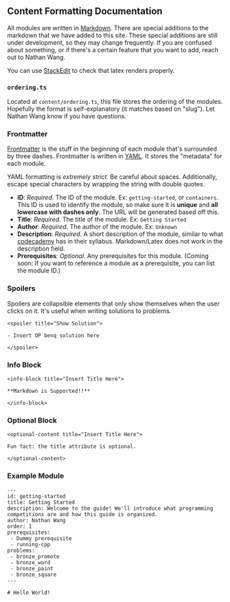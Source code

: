 ## Content Formatting Documentation

All modules are written in [Markdown](https://www.markdownguide.org/cheat-sheet/). There are special additions to the markdown that we have added to this site.
These special additions are still under development, so they may change frequently.
If you are confused about something, or if there's a certain feature that you want to add, reach out to Nathan Wang.

You can use [StackEdit](https://stackedit.io/) to check that latex renders properly.

### `ordering.ts`

Located at `content/ordering.ts`, this file stores the ordering of the modules. Hopefully the format is self-explanatory
(it matches based on "slug"). Let Nathan Wang know if you have questions.

### Frontmatter

[Frontmatter](https://jekyllrb.com/docs/front-matter/) is the stuff in the beginning of each module that's surrounded
by three dashes. Frontmatter is written in [YAML](https://yaml.org/). It stores the "metadata" for each module.

YAML formatting is _extremely strict_. Be careful about spaces. Additionally, escape special characters by wrapping the string with double quotes.

- **ID**: _Required_. The ID of the module. Ex: `getting-started`, or `containers`. This ID is used to identify
  the module, so make sure it is **unique** and **all lowercase with dashes only**. The URL will be generated based off this.
- **Title**: _Required_. The title of the module. Ex: `Getting Started`
- **Author**: _Required_. The author of the module. Ex: `Unknown`
- **Description**: _Required_. A short description of the module, similar to what [codecademy](https://www.codecademy.com/learn/paths/computer-science) has in their syllabus. Markdown/Latex does not work in the description field.
- **Prerequisites**: _Optional_. Any prerequisites for this module. (Coming soon: If you want to reference a module as a prerequisite, you can list the module ID.)

### Spoilers

Spoilers are collapsible elements that only show themselves when the user clicks on it. It's useful
when writing solutions to problems.

```
<spoiler title="Show Solution">

- Insert OP benq solution here

</spoiler>
```

### Info Block

```
<info-block title="Insert Title Here">

**Markdown is Supported!!**

</info-block>
```

### Optional Block

```
<optional-content title="Insert Title Here">

Fun fact: the title attribute is optional.

</optional-content>
```

### Example Module

```
---
id: getting-started
title: Getting Started
description: Welcome to the guide! We'll introduce what programming competitions are and how this guide is organized.
author: Nathan Wang
order: 1
prerequisites:
 - Dummy prerequisite
 - running-cpp
problems:
 - bronze_promote
 - bronze_word
 - bronze_paint
 - bronze_square
---

# Hello World!
```
